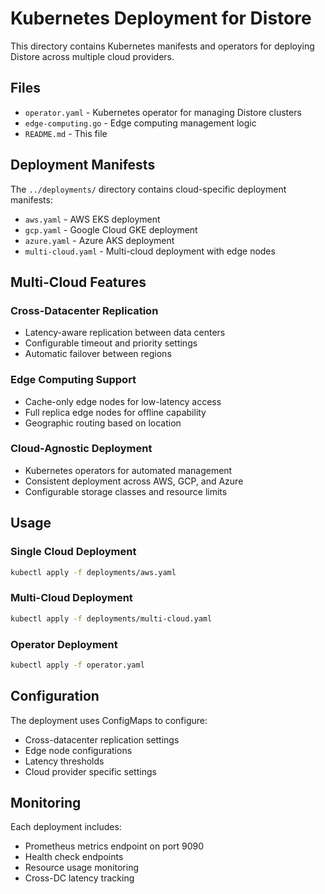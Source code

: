 # Kubernetes Deployment for Distore

This directory contains Kubernetes manifests and operators for deploying Distore across multiple cloud providers.

## Files

- `operator.yaml` - Kubernetes operator for managing Distore clusters
- `edge-computing.go` - Edge computing management logic
- `README.md` - This file

## Deployment Manifests

The `../deployments/` directory contains cloud-specific deployment manifests:

- `aws.yaml` - AWS EKS deployment
- `gcp.yaml` - Google Cloud GKE deployment  
- `azure.yaml` - Azure AKS deployment
- `multi-cloud.yaml` - Multi-cloud deployment with edge nodes

## Multi-Cloud Features

### Cross-Datacenter Replication
- Latency-aware replication between data centers
- Configurable timeout and priority settings
- Automatic failover between regions

### Edge Computing Support
- Cache-only edge nodes for low-latency access
- Full replica edge nodes for offline capability
- Geographic routing based on location

### Cloud-Agnostic Deployment
- Kubernetes operators for automated management
- Consistent deployment across AWS, GCP, and Azure
- Configurable storage classes and resource limits

## Usage

### Single Cloud Deployment
```bash
kubectl apply -f deployments/aws.yaml
```

### Multi-Cloud Deployment
```bash
kubectl apply -f deployments/multi-cloud.yaml
```

### Operator Deployment
```bash
kubectl apply -f operator.yaml
```

## Configuration

The deployment uses ConfigMaps to configure:
- Cross-datacenter replication settings
- Edge node configurations
- Latency thresholds
- Cloud provider specific settings

## Monitoring

Each deployment includes:
- Prometheus metrics endpoint on port 9090
- Health check endpoints
- Resource usage monitoring
- Cross-DC latency tracking


